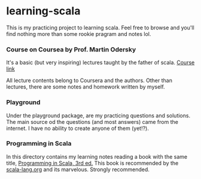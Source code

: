 # learning-scala

This is my practicing project to learning scala. Feel free to browse and you'll find nothing more than some rookie pragram and notes lol.

### Course on Coursea by Prof. Martin Odersky

It's a basic (but very inspiring) lectures taught by the father of scala.
[Course link](https://www.coursera.org/learn/progfun1/home)

All lecture contents belong to Coursera and the authors. Other than lectures, there are some notes and homework written by myself.

### Playground

Under the playground package, are my practicing questions and solutions. The main source od the questions (and most answers) came from the internet. I have no ability to create anyone of them (yet!?).

### Programming in Scala

In this directory contains my learning notes reading a book with the same title, 
[Programming in Scala, 3rd ed.](https://www.scala-lang.org/documentation/books.html)
This book is recommended by the [scala-lang.org](https://www.scala-lang.org/) and its marvelous. Strongly recommended.

 
